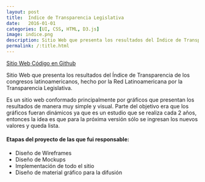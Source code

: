 ```yaml
---
layout: post
title:  Indice de Transparencia Legislativa
date:   2016-01-01
categories: [UI, CSS, HTML, D3.js]
image: indice.png
description: Sitio Web que presenta los resultados del Índice de Transparencia de los congresos latinoamericanos, hecho por la Red Latinoamericana por la Transparencia Legislativa.
permalink: /:title.html
---
```

<a href="http://indice.transparencialegislativa.org/" target="_blank"><i class="fa fa-external-link-square" aria-hidden="true"></i> Sitio Web</a><a href="https://github.com/ciudadanointeligente/indice2016"><i class="fa fa-github" aria-hidden="true"></i> Código en Github</a>

Sitio Web que presenta los resultados del Índice de Transparencia de los congresos latinoamericanos, hecho por la Red Latinoamericana por la Transparencia Legislativa.

Es un sitio web conformado principalmente por gráficos que presentan los resultados de manera muy simple y visual. Parte del objetivo era que los gráficos fueran dinámicos ya que es un estudio que se realiza cada 2 años, entonces la idea es que para la próxima versión sólo se ingresan los nuevos valores y queda lista.

<h4>Etapas del proyecto de las que fui responsable:</h4>
<ul>
  <li>Diseño de Wireframes</li>
  <li>Diseño de Mockups</li>
  <li>Implementación de todo el sitio</li>
  <li>Diseño de material gráfico para la difusión</li>
</ul>

